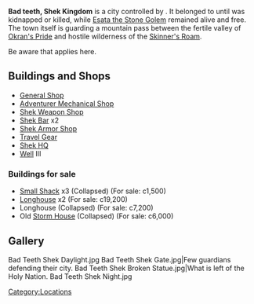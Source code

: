 **Bad teeth, Shek Kingdom** is a city controlled by [](02%20-%20Projects%20&%20Wikis/Kenshi/Kenshi%20Wiki/Kenshi%20Wiki%20Template/Shek_Kingdom.md). It belonged to [](02%20-%20Projects%20&%20Wikis/Kenshi/Kenshi%20Wiki/Kenshi%20Wiki%20Template/The_Holy_Nation.md) until [](High_Inquisitor_Seta.md) was kidnapped or killed, while
[Esata the Stone Golem](Esata_the_Stone_Golem.md "wikilink") remained alive
and free. The town itself is guarding a mountain pass between the
fertile valley of [Okran's Pride](Okran's_Pride.md "wikilink") and hostile
wilderness of the [Skinner's Roam](Skinner's_Roam.md "wikilink").

Be aware that [](Shek_Kingdom_Trade_Culture.md) applies here.

## Buildings and Shops

- [General Shop](General_Shop.md "wikilink")
- [Adventurer Mechanical Shop](Adventurer_Mechanical_Shop.md "wikilink")
- [Shek Weapon Shop](Shek_Weapon_Shop.md "wikilink")
- [Shek Bar](Shek_Bar.md "wikilink") x2
- [Shek Armor Shop](Shek_Armor_Shop.md "wikilink")
- [Travel Gear](Travel_Gear.md "wikilink")
- [Shek HQ](Shek_HQ "wikilink")
- [Well](Well.md "wikilink") III

### Buildings for sale

- [Small Shack](Small_Shack.md "wikilink") x3 (Collapsed) (For sale:
  c1,500)
- [Longhouse](Longhouse.md "wikilink") x2 (For sale: c19,200)
- Longhouse (Collapsed) (For sale: c7,200)
- Old [Storm House](Storm_House.md "wikilink") (Collapsed) (For sale:
  c6,000)

## Gallery

Bad Teeth Shek Daylight.jpg Bad Teeth Shek Gate.jpg\|Few guardians
defending their city. Bad Teeth Shek Broken Statue.jpg\|What is left of
the Holy Nation. Bad Teeth Shek Night.jpg

[Category:Locations](Category:Locations "wikilink")
